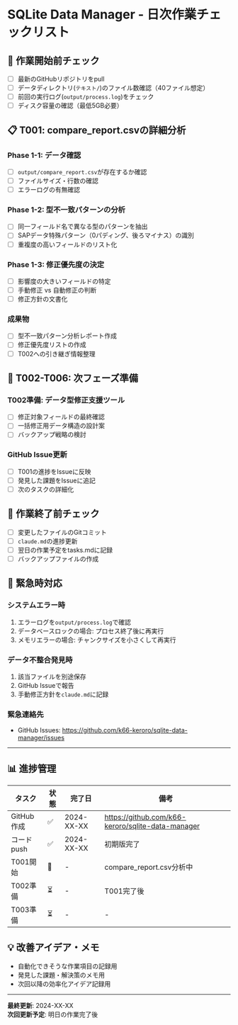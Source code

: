 # SQLite Data Manager - 日次作業チェックリスト

## 🌅 作業開始前チェック

- [ ] 最新のGitHubリポジトリをpull
- [ ] データディレクトリ(`テキスト/`)のファイル数確認（40ファイル想定）
- [ ] 前回の実行ログ(`output/process.log`)をチェック
- [ ] ディスク容量の確認（最低5GB必要）

## 📋 T001: compare_report.csvの詳細分析

### Phase 1-1: データ確認
- [ ] `output/compare_report.csv`が存在するか確認
- [ ] ファイルサイズ・行数の確認
- [ ] エラーログの有無確認

### Phase 1-2: 型不一致パターンの分析
- [ ] 同一フィールド名で異なる型のパターンを抽出
- [ ] SAPデータ特殊パターン（0パディング、後ろマイナス）の識別
- [ ] 重複度の高いフィールドのリスト化

### Phase 1-3: 修正優先度の決定
- [ ] 影響度の大きいフィールドの特定
- [ ] 手動修正 vs 自動修正の判断
- [ ] 修正方針の文書化

### 成果物
- [ ] 型不一致パターン分析レポート作成
- [ ] 修正優先度リストの作成
- [ ] T002への引き継ぎ情報整理

## 🔧 T002-T006: 次フェーズ準備

### T002準備: データ型修正支援ツール
- [ ] 修正対象フィールドの最終確認
- [ ] 一括修正用データ構造の設計案
- [ ] バックアップ戦略の検討

### GitHub Issue更新
- [ ] T001の進捗をIssueに反映
- [ ] 発見した課題をIssueに追記
- [ ] 次のタスクの詳細化

## 🏁 作業終了前チェック

- [ ] 変更したファイルのGitコミット
- [ ] `claude.md`の進捗更新
- [ ] 翌日の作業予定をtasks.mdに記録
- [ ] バックアップファイルの作成

## 🚨 緊急時対応

### システムエラー時
1. エラーログを`output/process.log`で確認
2. データベースロックの場合: プロセス終了後に再実行
3. メモリエラーの場合: チャンクサイズを小さくして再実行

### データ不整合発見時
1. 該当ファイルを別途保存
2. GitHub Issueで報告
3. 手動修正方針を`claude.md`に記録

### 緊急連絡先
- GitHub Issues: https://github.com/k66-keroro/sqlite-data-manager/issues

---

## 📊 進捗管理

| タスク | 状態 | 完了日 | 備考 |
|--------|------|--------|------|
| GitHub作成 | ✅ | 2024-XX-XX | https://github.com/k66-keroro/sqlite-data-manager |
| コードpush | ✅ | 2024-XX-XX | 初期版完了 |
| T001開始 | 🔄 | - | compare_report.csv分析中 |
| T002準備 | ⏳ | - | T001完了後 |
| T003準備 | ⏳ | - | - |

## 💡 改善アイデア・メモ

- 自動化できそうな作業項目の記録用
- 発見した課題・解決策のメモ用
- 次回以降の効率化アイデア記録用

---

**最終更新**: 2024-XX-XX  
**次回更新予定**: 明日の作業完了後
